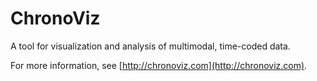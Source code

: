 # ChronoViz

A tool for visualization and analysis of multimodal, time-coded data.

For more information, see [http://chronoviz.com](http://chronoviz.com).

